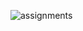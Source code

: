 ![assignments](https://github.com/shreeshailaya/c-dac/blob/main/Core%20Java/Media/Assignments/10-7.png)



